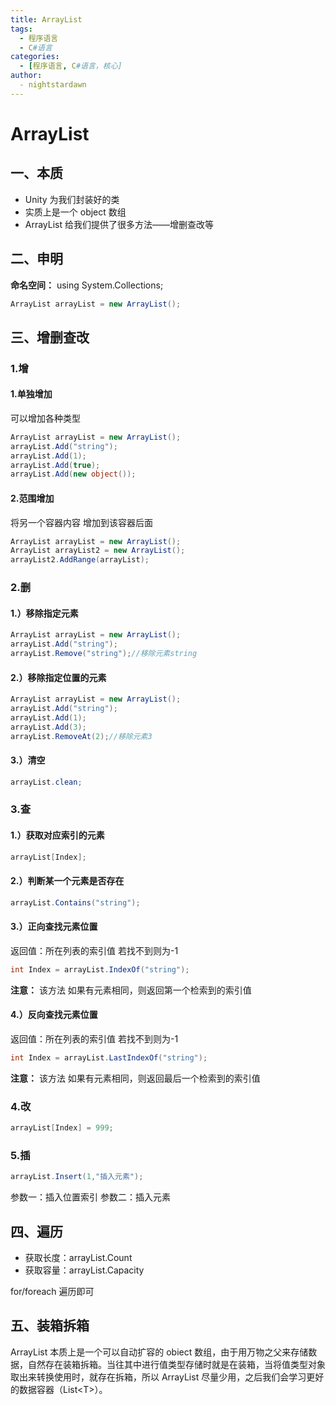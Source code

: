 ```yaml
---
title: ArrayList
tags:
  - 程序语言
  - C#语言
categories:
  - [程序语言, C#语言，核心]
author:
  - nightstardawn
---
```


# ArrayList

## 一、本质

- Unity 为我们封装好的类
- 实质上是一个 object 数组
- ArrayList 给我们提供了很多方法——增删查改等

## 二、申明

**命名空间：** using System.Collections;

```cs
ArrayList arrayList = new ArrayList();
```

## 三、增删查改

### 1.增

#### 1.单独增加

可以增加各种类型

```cs
ArrayList arrayList = new ArrayList();
arrayList.Add("string");
arrayList.Add(1);
arrayList.Add(true);
arrayList.Add(new object());
```

#### 2.范围增加

将另一个容器内容 增加到该容器后面

```cs
ArrayList arrayList = new ArrayList();
ArrayList arrayList2 = new ArrayList();
arrayList2.AddRange(arrayList);
```

### 2.删

#### 1.）移除指定元素

```cs
ArrayList arrayList = new ArrayList();
arrayList.Add("string");
arrayList.Remove("string");//移除元素string
```

#### 2.）移除指定位置的元素

```cs
ArrayList arrayList = new ArrayList();
arrayList.Add("string");
arrayList.Add(1);
arrayList.Add(3);
arrayList.RemoveAt(2);//移除元素3
```

#### 3.）清空

```cs
arrayList.clean;
```

### 3.查

#### 1.）获取对应索引的元素

```cs
arrayList[Index];
```

#### 2.）判断某一个元素是否存在

```cs
arrayList.Contains("string");
```

#### 3.）正向查找元素位置

返回值：所在列表的索引值 若找不到则为-1

```cs
int Index = arrayList.IndexOf("string");
```

**注意：** 该方法 如果有元素相同，则返回第一个检索到的索引值

#### 4.）反向查找元素位置

返回值：所在列表的索引值 若找不到则为-1

```cs
int Index = arrayList.LastIndexOf("string");
```

**注意：** 该方法 如果有元素相同，则返回最后一个检索到的索引值

### 4.改

```cs
arrayList[Index] = 999;
```

### 5.插

```cs
arrayList.Insert(1,"插入元素");
```

参数一：插入位置索引
参数二：插入元素

## 四、遍历

- 获取长度：arrayList.Count
- 获取容量：arrayList.Capacity

for/foreach 遍历即可

## 五、装箱拆箱

ArrayList 本质上是一个可以自动扩容的 obiect 数组，由于用万物之父来存储数据，自然存在装箱拆箱。当往其中进行值类型存储时就是在装箱，当将值类型对象取出来转换使用时，就存在拆箱，所以 ArrayList 尽量少用，之后我们会学习更好的数据容器（List\<T\>）。
